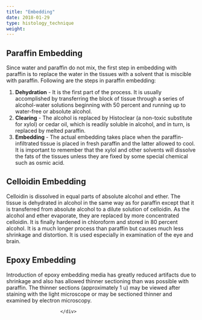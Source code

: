 ```yaml
---
title: "Embedding"
date: 2018-01-29
type: histology_technique
weight: 
---
```

<div class="entrybody">
						<h2>Paraffin Embedding</h2>

<p>Since water and paraffin do not mix, the first step in embedding with paraffin is to replace the water in the tissues with a solvent that is miscible with paraffin. Following are the steps in paraffin embedding:</p>


<ol>
<li><b>Dehydration</b> - It is the first part of the process. It is usually accomplished by transferring the block of tissue through a series of alcohol-water solutions beginning with 50 percent and running up to water-free or absolute alcohol.</li>
<li><b>Clearing</b> - The alcohol is replaced by Histoclear (a non-toxic substitute for xylol) or cedar oil, which is readily soluble in alcohol, and in turn, is replaced by melted paraffin.</li>
<li><b>Embedding</b> - The actual embedding takes place when the paraffin- infiltrated tissue is placed in fresh paraffin and the latter allowed to cool. It is important to remember that the xylol and other solvents will dissolve the fats of the tissues unless they are fixed by some special chemical such as osmic acid.</li>
</ol>



<h2>Celloidin Embedding</h2>

<p>Celloidin is dissolved in equal parts of absolute alcohol and ether. The tissue is dehydrated in alcohol in the same way as for paraffin except that it is transferred from absolute alcohol to a dilute solution of celloidin. As the alcohol and ether evaporate, they are replaced by more concentrated celloidin. It is finally hardened in chloroform and stored in 80 percent alcohol. It is a much longer process than paraffin but causes much less shrinkage and distortion. It is used especially in examination of the eye and brain.</p>

<h2>Epoxy Embedding</h2>

<p>Introduction of epoxy embedding media has greatly reduced artifacts due to shrinkage and also has allowed thinner sectioning than was possible with paraffin. The thinner sections (approximately 1 u) may be viewed after staining with the light microscope or may be sectioned thinner and examined by electron microscopy.</p>
						
						</div>